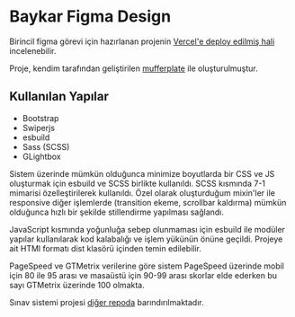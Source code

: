 # Baykar Figma Design

 Birincil figma görevi için hazırlanan projenin [Vercel'e deploy edilmiş hali](https://baykarfigma.vercel.app/) incelenebilir. 

 Proje, kendim tarafından geliştirilen [mufferplate](https://github.com/furkantaskin/mufferplate) ile oluşturulmuştur.

## Kullanılan Yapılar

- Bootstrap
- Swiperjs
- esbuild
- Sass (SCSS)
- GLightbox


Sistem üzerinde mümkün olduğunca minimize boyutlarda bir CSS ve JS oluşturmak için esbuild ve SCSS birlikte kullanıldı. SCSS kısmında 7-1 mimarisi özelleştirilerek kullanıldı. Özel olarak oluşturduğum mixin'ler ile responsive diğer işlemlerde (transition ekeme, scrollbar kaldırma) mümkün olduğunca hızlı bir şekilde stillendirme yapılması sağlandı. 

JavaScript kısmında yoğunluğa sebep olunmaması için esbuild ile modüler yapılar kullanılarak kod kalabalığı ve işlem yükünün önüne geçildi. Projeye ait HTMl formatı dist klasörü içinden temin edilebilir.

PageSpeed ve GTMetrix verilerine göre sistem PageSpeed üzerinde mobil için 80 ile 95 arası ve masaüstü için 90-99 arası skorlar elde ederken bu sayı GTMetrix üzerinde 100 olmakta. 

Sınav sistemi projesi [diğer repoda](https://github.com/furkantaskin/baykar_task_exam) barındırılmaktadır.